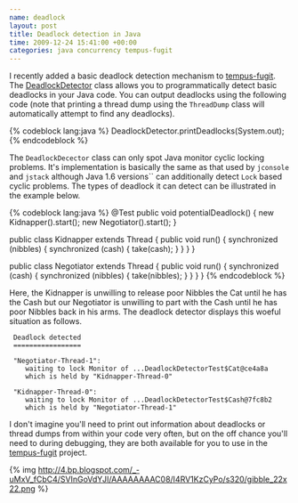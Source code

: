 ```yaml
---
name: deadlock
layout: post
title: Deadlock detection in Java
time: 2009-12-24 15:41:00 +00:00
categories: java concurrency tempus-fugit
---
```


I recently added a basic deadlock detection mechanism to [tempus-fugit](http://code.google.com/p/tempus-fugit/). The
[DeadlockDetector](http://code.google.com/p/tempus-fugit/source/browse/trunk/tempus-fugit/src/main/java/com/google/code/tempusfugit/concurrency/DeadlockDetector.java) class allows you to programmatically detect basic deadlocks in your Java code. You can output deadlocks using the following code (note that printing a thread dump using the `ThreadDump` class will automatically attempt to find any deadlocks).

{% codeblock lang:java %}
DeadlockDetector.printDeadlocks(System.out);
{% endcodeblock %}


The `DeadlockDecector` class can only spot Java monitor cyclic locking
problems. It's implementation is basically the same as that used by `jconsole`
and `jstack` although Java 1.6 versions`` can additionally detect `Lock` based
cyclic problems. The types of deadlock it can detect can be illustrated in the
example below.

<!-- more -->
    
{% codeblock lang:java %}
@Test
public void potentialDeadlock() {
  new Kidnapper().start();
  new Negotiator().start();
}

public class Kidnapper extends Thread {
  public void run() {
     synchronized (nibbles) {
        synchronized (cash) {
            take(cash);
        }
     }
  }
}

public class Negotiator extends Thread {
  public void run() {
     synchronized (cash) {
        synchronized (nibbles) {
            take(nibbles);
        }
     }
  }
}
{% endcodeblock %}

  
Here, the Kidnapper is unwilling to release poor Nibbles the Cat until he has
the Cash but our Negotiator is unwilling to part with the Cash until he has
poor Nibbles back in his arms. The deadlock detector displays this woeful
situation as follows.

    
      
     Deadlock detected  
     =================  
      
     "Negotiator-Thread-1":  
        waiting to lock Monitor of ...DeadlockDetectorTest$Cat@ce4a8a  
        which is held by "Kidnapper-Thread-0"  
      
     "Kidnapper-Thread-0":  
        waiting to lock Monitor of ...DeadlockDetectorTest$Cash@7fc8b2  
        which is held by "Negotiator-Thread-1"  
    

  
I don't imagine you'll need to print out information about deadlocks or thread
dumps from within your code very often, but on the off chance you'll need to
during debugging, they are both available for you to use in the [tempus-fugit](http://code.google.com/p/tempus-fugit/) project.

  
{% img http://4.bp.blogspot.com/_-uMxV_fCbC4/SVInGoVdYJI/AAAAAAAAC08/I4RV1KzCyPo/s320/gibble_22x22.png %}


